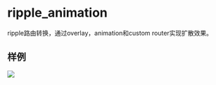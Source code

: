 # ripple_animation
ripple路由转换，通过overlay，animation和custom router实现扩散效果。

## 样例
![](https://user-gold-cdn.xitu.io/2019/3/27/169bdb600faeecb9?w=330&h=671&f=gif&s=141486)
